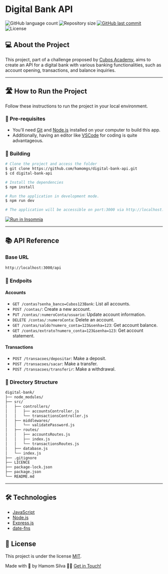 # Digital Bank API
<p>
  <img alt="GitHub language count" src="https://img.shields.io/github/languages/count/hamomgs/digital-bank-api?color=%2304D361" />

  <img alt="Repository size" src="https://img.shields.io/github/repo-size/hamomgs/digital-bank-api" />
  
  <a href="https://github.com/tgmarinho/README-ecoleta/commits/master">
    <img alt="GitHub last commit" src="https://img.shields.io/github/last-commit/hamomgs/digital-bank-api" />
  </a>
    
   <img alt="License" src="https://img.shields.io/badge/license-MIT-brightgreen" />
</p>

## 💻 About the Project

This project, part of a challenge proposed by [Cubos Academy](https://cubos.academy/), aims to create an API for a digital bank with various banking functionalities, such as account opening, transactions, and balance inquiries.

---

## 🛣️ How to Run the Project

Follow these instructions to run the project in your local environment.

### 🚀 Pre-requisites

- You'll need [Git](https://git-scm.com/) and [Node.js](https://nodejs.org/) installed on your computer to build this app.
- Additionally, having an editor like [VSCode](https://code.visualstudio.com/) for coding is quite advantageous.

### 🎲 Building

```bash
# Clone the project and access the folder
$ git clone https://github.com/hamomgs/digital-bank-api.git
$ cd digital-bank-api

# Install the dependencies
$ npm install

# Run the application in development mode.
$ npm run dev

# The application will be accessible on port:3000 via http://localhost:3000.
```

<p>
  <a href="https://insomnia.rest/download" target="_blank"><img src="https://insomnia.rest/images/run.svg" alt="Run in Insomnia"></a>
</p>

---

## 📚 API Reference

### Base URL

```bash
http://localhost:3000/api
```

### 🧩 Endpoits

#### Accounts
- `GET /contas?senha_banco=Cubos123Bank`: List all accounts.
- `POST /contas/`: Create a new account.
- `PUT /contas/:numeroConta/usuario`: Update account information.
- `DELETE /contas/:numeroConta`: Delete an account.
- `GET /contas/saldo?numero_conta=123&senha=123`: Get account balance.
- `GET /contas/extrato?numero_conta=123&senha=123`: Get account statement.
#### Transactions
- `POST /transacoes/depositar`: Make a deposit.
- `POST /transacoes/sacar`: Make a transfer.
- `POST /transacoes/transferir`: Make a withdrawal.

### 📂 Directory Structure

```markdown
digital-bank/
├── node_modules/
├── src/
│   ├── controllers/
│   │   ├── accountsController.js
│   │   └── transactionsController.js
│   ├── middlewares/
│   │   └── validatePassword.js
│   ├── routes/
│   │   ├── accountsRoutes.js
│   │   ├── index.js
│   │   └── transactionsRoutes.js
│   ├── database.js
│   └── index.js
├── .gitignore
├── LICENCE
├── package-lock.json
├── package.json
└── README.md
```

---

## 🛠 Technologies

- [JavaScript](https://devdocs.io/javascript/)
- [Node.js](https://nodejs.org/)
- [Express.js](https://www.npmjs.com/package/express)
- [date-fns](https://date-fns.org)

## 📝 License

This project is under the license [MIT](https://github.com/hamomgs/digital-bank-api/blob/main/LICENCE).

Made with 🧡 by Hamom Silva 👋🏽 [Get in Touch!](https://www.linkedin.com/in/hamomgs/)
